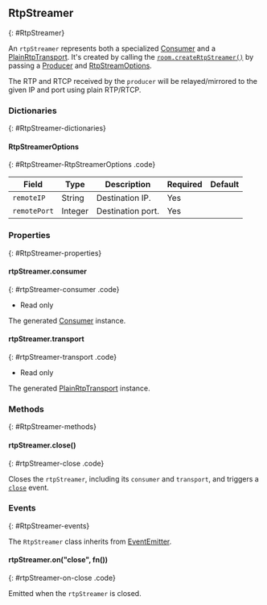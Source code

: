 ## RtpStreamer
{: #RtpStreamer}

An `rtpStreamer` represents both a specialized [Consumer](#Consumer) and a [PlainRtpTransport](#PlainRtpTransport). It's created by calling the [`room.createRtpStreamer()`](#room-createRtpStreamer) by passing a [Producer](#Producer) and [RtpStreamOptions](#RtpStreamer-RtpStreamerOptions).

The RTP and RTCP received by the `producer` will be relayed/mirrored to the given IP and port using plain RTP/RTCP.


### Dictionaries
{: #RtpStreamer-dictionaries}

<section markdown="1">

#### RtpStreamerOptions
{: #RtpStreamer-RtpStreamerOptions .code}

<div markdown="1" class="table-wrapper L3">

Field        | Type    | Description   | Required | Default
------------ | ------- | ------------- | -------- | ---------
`remoteIP`   | String  | Destination IP. | Yes |
`remotePort` | Integer | Destination port. | Yes |

</div>

</section>


### Properties
{: #RtpStreamer-properties}

<section markdown="1">

#### rtpStreamer.consumer
{: #rtpStreamer-consumer .code}

* Read only

The generated [Consumer](#Consumer) instance.

#### rtpStreamer.transport
{: #rtpStreamer-transport .code}

* Read only

The generated [PlainRtpTransport](#PlainRtpTransport) instance.

</section>


### Methods
{: #RtpStreamer-methods}

<section markdown="1">

#### rtpStreamer.close()
{: #rtpStreamer-close .code}

Closes the `rtpStreamer`, including its `consumer` and `transport`, and triggers a [`close`](#rtpStreamer-on-close) event.

</section>


### Events
{: #RtpStreamer-events}

The `RtpStreamer` class inherits from [EventEmitter](https://nodejs.org/api/events.html#events_class_eventemitter).

<section markdown="1">

#### rtpStreamer.on("close", fn())
{: #rtpStreamer-on-close .code}

Emitted when the `rtpStreamer` is closed.

</section>
